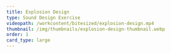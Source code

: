 ```yaml
---
title: Explosion Design
type: Sound Design Exercise
videopath: /workcontent/bitesized/explosion-design.mp4
thumbnail: /img/thumbnails/explosion-design-thumbnail.webp
order: 1
card_type: large
---
```

